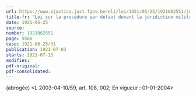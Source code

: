 ```yaml
---
url: https://www.ejustice.just.fgov.be/eli/loi/1921/06/25/1921062551/justel
title-fr: "Loi sur la procédure par défaut devant la juridiction militaire. (NOTE : Consultation des versions antérieures à partir du 02-08-1934 et mise à jour au 07-05-2003)"
date: 1921-06-25
source:
number: 1921062551
page: 5506
case: 1921-06-25/31
publication: 1921-07-03
starts: 1921-07-13
modifies:
pdf-original:
pdf-consolidated:
---
```


(abrogée) <L 2003-04-10/59, art. 108, 002;  En vigueur :  01-01-2004>
